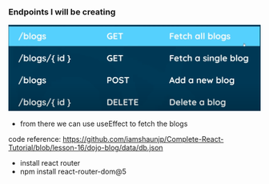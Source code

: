 ### Endpoints I will be creating
![](./images/endpoints.png)
- from there we can use useEffect to fetch the blogs

code reference: https://github.com/iamshaunjp/Complete-React-Tutorial/blob/lesson-16/dojo-blog/data/db.json

- install react router
- npm install react-router-dom@5